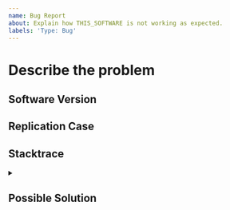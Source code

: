 ```yaml
---
name: Bug Report
about: Explain how THIS_SOFTWARE is not working as expected.
labels: 'Type: Bug'
---
```


<!--- Provide a general summary of the issue in the Title above -->

# Describe the problem
<!--- Briefly describe the issue and the expected behavior. -->
<!--- Also, please be aware of our [Code of Conduct](https://www.chef.io/code-of-conduct/). -->

## Software Version
<!--- Tell us which version of THIS_SOFTWARE and the Operating System you are using. -->

## Replication Case
<!--- Tell us what steps to take to replicate your problem.  See [How to create a Minimal, Complete, and Verifiable example](https://stackoverflow.com/help/mcve) -->
<!--- for information on how to create a good replication case. -->

## Stacktrace
<!--- If there are related error messages or stacktraces, please include the output in the details section and code block below. Feel free to copy and paste the details section for multiple output examples. Or if there is already a Gist with the output, include a link to it. -->
<details><summary> <!-- a title/summary of this content --> </summary>
```
```
</details>

## Possible Solution
<!--- If you already have ideas about how to solve the issue, add them here. -->
